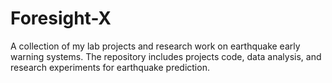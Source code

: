 # Foresight-X
A collection of my lab projects and research work on earthquake early warning systems. The repository includes projects code, data analysis, and research experiments for earthquake prediction.
